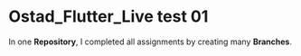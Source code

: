 # Ostad_Flutter_Live test 01
In one **Repository**, I completed all assignments by creating many **Branches**.
